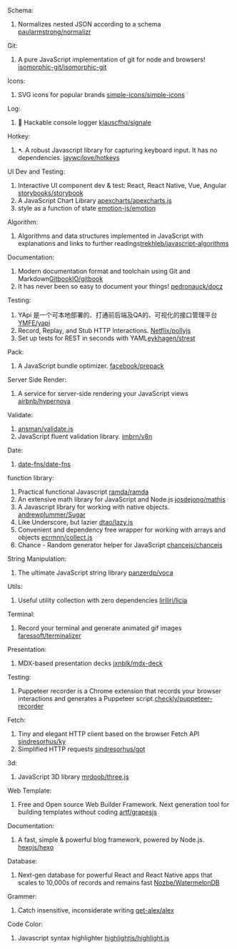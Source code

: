 Schema:
1. Normalizes nested JSON according to a schema [paularmstrong/normalizr](https://github.com/paularmstrong/normalizr)

Git:
1. A pure JavaScript implementation of git for node and browsers! [isomorphic-git/isomorphic-git](https://github.com/isomorphic-git/isomorphic-git)

Icons:
1. SVG icons for popular brands [simple-icons/simple-icons](https://github.com/simple-icons/simple-icons)

Log:
1. 👋 Hackable console logger [klauscfhq/signale](https://github.com/klauscfhq/signale)

Hotkey:
1. ➷ A robust Javascript library for capturing keyboard input. It has no dependencies. [jaywcjlove/hotkeys](https://github.com/jaywcjlove/hotkeys)

UI Dev and Testing:
1. Interactive UI component dev & test: React, React Native, Vue, Angular [storybooks/storybook](https://github.com/storybooks/storybook)
2. A JavaScript Chart Library [apexcharts/apexcharts.js](https://github.com/apexcharts/apexcharts.js)
3. style as a function of state [emotion-js/emotion](https://github.com/emotion-js/emotion)

Algorithm:
1. Algorithms and data structures implemented in JavaScript with explanations and links to further readings[trekhleb/javascript-algorithms](https://github.com/trekhleb/javascript-algorithms)

Documentation:
1. Modern documentation format and toolchain using Git and Markdown[GitbookIO/gitbook](https://github.com/GitbookIO/gitbook)
2. It has never been so easy to document your things! [pedronauck/docz](https://github.com/pedronauck/docz)

Testing:
1. YApi 是一个可本地部署的、打通前后端及QA的、可视化的接口管理平台 [YMFE/yapi](https://github.com/YMFE/yapi)
2. Record, Replay, and Stub HTTP Interactions. [Netflix/pollyjs](https://github.com/Netflix/pollyjs)
3.  Set up tests for REST in seconds with YAML[eykhagen/strest](https://github.com/eykhagen/strest)

Pack:
1. A JavaScript bundle optimizer. [facebook/prepack](https://github.com/facebook/prepack)

Server Side Render:
1. A service for server-side rendering your JavaScript views [airbnb/hypernova](https://github.com/airbnb/hypernova)

Validate:
1. [ansman/validate.js](https://github.com/ansman/validate.js)
2. JavaScript fluent validation library. [imbrn/v8n](https://github.com/imbrn/v8n)

Date:
1. [date-fns/date-fns](https://github.com/date-fns/date-fns)

function library:
1. Practical functional Javascript [ramda/ramda](https://github.com/ramda/ramda)
2. An extensive math library for JavaScript and Node.js [josdejong/mathjs](https://github.com/josdejong/mathjs)
3. A Javascript library for working with native objects. [andrewplummer/Sugar](https://github.com/andrewplummer/Sugar)
4. Like Underscore, but lazier [dtao/lazy.js](https://github.com/dtao/lazy.js)
5. Convenient and dependency free wrapper for working with arrays and objects [ecrmnn/collect.js](https://github.com/ecrmnn/collect.js/)
6. Chance - Random generator helper for JavaScript [chancejs/chancejs](https://github.com/chancejs/chancejs)

String Manipulation:
1. The ultimate JavaScript string library [panzerdp/voca](https://github.com/panzerdp/voca)

Utils:
1. Useful utility collection with zero dependencies [liriliri/licia](https://github.com/liriliri/licia)

Terminal:
1. Record your terminal and generate animated gif images [faressoft/terminalizer](https://github.com/faressoft/terminalizer)

Presentation:
1. MDX-based presentation decks [jxnblk/mdx-deck](https://github.com/jxnblk/mdx-deck)

Testing:
1. Puppeteer recorder is a Chrome extension that records your browser interactions and generates a Puppeteer script.[checkly/puppeteer-recorder](https://github.com/checkly/puppeteer-recorder)

Fetch:
1. Tiny and elegant HTTP client based on the browser Fetch API [sindresorhus/ky](https://github.com/sindresorhus/ky)
2. Simplified HTTP requests [sindresorhus/got](https://github.com/sindresorhus/got)

3d:
1. JavaScript 3D library [mrdoob/three.js](https://github.com/mrdoob/three.js)

Web Template:
1. Free and Open source Web Builder Framework. Next generation tool for building templates without coding [artf/grapesjs](https://github.com/artf/grapesjs)

Documentation:
1. A fast, simple & powerful blog framework, powered by Node.js. [hexojs/hexo](https://github.com/hexojs/hexo)

Database:
1. Next-gen database for powerful React and React Native apps that scales to 10,000s of records and remains fast [Nozbe/WatermelonDB](https://github.com/Nozbe/WatermelonDB)

Grammer:
1. Catch insensitive, inconsiderate writing [get-alex/alex](https://github.com/get-alex/alex)

Code Color:
1. Javascript syntax highlighter [highlightjs/highlight.js](https://highlightjs.org/)
